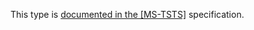 This type is [documented in the [MS-TSTS]](https://learn.microsoft.com/en-us/openspecs/windows_protocols/ms-tsts/dba750b8-cb35-4e88-9811-e2a1f8a10701) specification.
